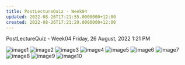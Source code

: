 ```yaml
---
title: PostLectureQuiz - Week04
updated: 2022-08-26T17:21:55.0000000+12:00
created: 2022-08-26T17:21:29.0000000+12:00
---
```


PostLectureQuiz - Week04
Friday, 26 August, 2022
1:21 PM

![image1](../../../../resources/f51ec5d7718c413f8adeb4f2c97cf6ed.png)
![image2](../../../../resources/a4dd2680ad534e0ab8dd956174922103.png)
![image3](../../../../resources/d4d8bce32fe442f9a9f5882e6dc67350.png)
![image4](../../../../resources/d99ed5e2e5674f2d87b860e3af64c4ac.png)
![image5](../../../../resources/0148151d24bc4ea688bc5105d4ef754e.png)
![image6](../../../../resources/2f55a22058504c8990102d245a07b0df.png)
![image7](../../../../resources/aaa3358fe643424497509e9b056781f4.png)
![image8](../../../../resources/749a79ba65d5462d98af67b74f5270a4.png)
![image9](../../../../resources/6dd39ad3d49e4dfbb31458109db0752e.png)
![image10](../../../../resources/e08466ca78744253a02c6f4911cf23b9.png)
